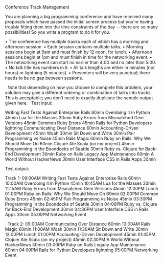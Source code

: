 Conference Track Management
 
You are planning a big programming conference and have received many proposals which have passed the
initial screen process but you&#39;re having trouble fitting them into the time constraints of the day -- there are so
many possibilities! So you write a program to do it for you.

  • The conference has multiple tracks each of which has a morning and afternoon session.
  • Each session contains multiple talks.
  • Morning sessions begin at 9am and must finish by 12 noon, for lunch.
  • Afternoon sessions begin at 1pm and must finish in time for the networking event.
  • The networking event can start no earlier than 4:00 and no later than 5:00.
  • No talk title has numbers in it.
  • All talk lengths are either in minutes (not hours) or lightning (5 minutes).
  • Presenters will be very punctual; there needs to be no gap between sessions.

 
Note that depending on how you choose to complete this problem, your solution may give a different ordering
or combination of talks into tracks. This is acceptable; you don’t need to exactly duplicate the sample output
given here.
 
Test input:


Writing Fast Tests Against Enterprise Rails 60min
Overdoing it in Python 45min
Lua for the Masses 30min
Ruby Errors from Mismatched Gem Versions 45min
Common Ruby Errors 45min
Rails for Python Developers lightning
Communicating Over Distance 60min
Accounting-Driven Development 45min
Woah 30min
Sit Down and Write 30min
Pair Programming vs Noise 45min
Rails Magic 60min
Ruby on Rails: Why We Should Move On 60min
Clojure Ate Scala (on my project) 45min
Programming in the Boondocks of Seattle 30min
Ruby vs. Clojure for Back-End Development 30min
Ruby on Rails Legacy App Maintenance 60min
A World Without HackerNews 30min
User Interface CSS in Rails Apps 30min
 
Test output: 

Track 1:
09:00AM Writing Fast Tests Against Enterprise Rails 60min
10:00AM Overdoing it in Python 45min
10:45AM Lua for the Masses 30min
11:15AM Ruby Errors from Mismatched Gem Versions 45min
12:00PM Lunch
01:00PM Ruby on Rails: Why We Should Move On 60min
02:00PM Common Ruby Errors 45min
02:45PM Pair Programming vs Noise 45min
03:30PM Programming in the Boondocks of Seattle 30min
04:00PM Ruby vs. Clojure for Back-End Development 30min
04:30PM User Interface CSS in Rails Apps 30min
05:00PM Networking Event

 
Track 2:
09:00AM Communicating Over Distance 60min
10:00AM Rails Magic 60min
11:00AM Woah 30min
11:30AM Sit Down and Write 30min
12:00PM Lunch
01:00PM Accounting-Driven Development 45min
01:45PM Clojure Ate Scala (on my project) 45min
02:30PM A World Without HackerNews 30min
03:00PM Ruby on Rails Legacy App Maintenance 60min
04:00PM Rails for Python Developers lightning
05:00PM Networking Event
